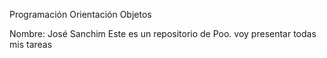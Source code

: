  Programación Orientación Objetos

Nombre: José Sanchim
Este es un repositorio de Poo. voy presentar todas mis tareas 
